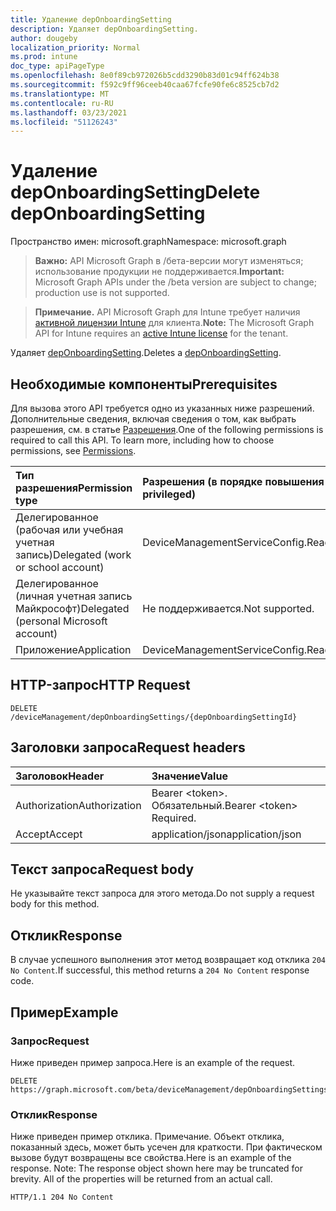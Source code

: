 ```yaml
---
title: Удаление depOnboardingSetting
description: Удаляет depOnboardingSetting.
author: dougeby
localization_priority: Normal
ms.prod: intune
doc_type: apiPageType
ms.openlocfilehash: 8e0f89cb972026b5cdd3290b83d01c94ff624b38
ms.sourcegitcommit: f592c9ff96ceeb40caa67fcfe90fe6c8525cb7d2
ms.translationtype: MT
ms.contentlocale: ru-RU
ms.lasthandoff: 03/23/2021
ms.locfileid: "51126243"
---
```

# <a name="delete-deponboardingsetting"></a><span data-ttu-id="7b949-103">Удаление depOnboardingSetting</span><span class="sxs-lookup"><span data-stu-id="7b949-103">Delete depOnboardingSetting</span></span>

<span data-ttu-id="7b949-104">Пространство имен: microsoft.graph</span><span class="sxs-lookup"><span data-stu-id="7b949-104">Namespace: microsoft.graph</span></span>

> <span data-ttu-id="7b949-105">**Важно:** API Microsoft Graph в /бета-версии могут изменяться; использование продукции не поддерживается.</span><span class="sxs-lookup"><span data-stu-id="7b949-105">**Important:** Microsoft Graph APIs under the /beta version are subject to change; production use is not supported.</span></span>

> <span data-ttu-id="7b949-106">**Примечание.** API Microsoft Graph для Intune требует наличия [активной лицензии Intune](https://go.microsoft.com/fwlink/?linkid=839381) для клиента.</span><span class="sxs-lookup"><span data-stu-id="7b949-106">**Note:** The Microsoft Graph API for Intune requires an [active Intune license](https://go.microsoft.com/fwlink/?linkid=839381) for the tenant.</span></span>

<span data-ttu-id="7b949-107">Удаляет [depOnboardingSetting](../resources/intune-enrollment-deponboardingsetting.md).</span><span class="sxs-lookup"><span data-stu-id="7b949-107">Deletes a [depOnboardingSetting](../resources/intune-enrollment-deponboardingsetting.md).</span></span>

## <a name="prerequisites"></a><span data-ttu-id="7b949-108">Необходимые компоненты</span><span class="sxs-lookup"><span data-stu-id="7b949-108">Prerequisites</span></span>
<span data-ttu-id="7b949-p101">Для вызова этого API требуется одно из указанных ниже разрешений. Дополнительные сведения, включая сведения о том, как выбрать разрешения, см. в статье [Разрешения](/graph/permissions-reference).</span><span class="sxs-lookup"><span data-stu-id="7b949-p101">One of the following permissions is required to call this API. To learn more, including how to choose permissions, see [Permissions](/graph/permissions-reference).</span></span>

|<span data-ttu-id="7b949-111">Тип разрешения</span><span class="sxs-lookup"><span data-stu-id="7b949-111">Permission type</span></span>|<span data-ttu-id="7b949-112">Разрешения (в порядке повышения привилегий)</span><span class="sxs-lookup"><span data-stu-id="7b949-112">Permissions (from least to most privileged)</span></span>|
|:---|:---|
|<span data-ttu-id="7b949-113">Делегированное (рабочая или учебная учетная запись)</span><span class="sxs-lookup"><span data-stu-id="7b949-113">Delegated (work or school account)</span></span>|<span data-ttu-id="7b949-114">DeviceManagementServiceConfig.ReadWrite.All</span><span class="sxs-lookup"><span data-stu-id="7b949-114">DeviceManagementServiceConfig.ReadWrite.All</span></span>|
|<span data-ttu-id="7b949-115">Делегированное (личная учетная запись Майкрософт)</span><span class="sxs-lookup"><span data-stu-id="7b949-115">Delegated (personal Microsoft account)</span></span>|<span data-ttu-id="7b949-116">Не поддерживается.</span><span class="sxs-lookup"><span data-stu-id="7b949-116">Not supported.</span></span>|
|<span data-ttu-id="7b949-117">Приложение</span><span class="sxs-lookup"><span data-stu-id="7b949-117">Application</span></span>|<span data-ttu-id="7b949-118">DeviceManagementServiceConfig.ReadWrite.All</span><span class="sxs-lookup"><span data-stu-id="7b949-118">DeviceManagementServiceConfig.ReadWrite.All</span></span>|

## <a name="http-request"></a><span data-ttu-id="7b949-119">HTTP-запрос</span><span class="sxs-lookup"><span data-stu-id="7b949-119">HTTP Request</span></span>
<!-- {
  "blockType": "ignored"
}
-->
``` http
DELETE /deviceManagement/depOnboardingSettings/{depOnboardingSettingId}
```

## <a name="request-headers"></a><span data-ttu-id="7b949-120">Заголовки запроса</span><span class="sxs-lookup"><span data-stu-id="7b949-120">Request headers</span></span>
|<span data-ttu-id="7b949-121">Заголовок</span><span class="sxs-lookup"><span data-stu-id="7b949-121">Header</span></span>|<span data-ttu-id="7b949-122">Значение</span><span class="sxs-lookup"><span data-stu-id="7b949-122">Value</span></span>|
|:---|:---|
|<span data-ttu-id="7b949-123">Authorization</span><span class="sxs-lookup"><span data-stu-id="7b949-123">Authorization</span></span>|<span data-ttu-id="7b949-124">Bearer &lt;token&gt;. Обязательный.</span><span class="sxs-lookup"><span data-stu-id="7b949-124">Bearer &lt;token&gt; Required.</span></span>|
|<span data-ttu-id="7b949-125">Accept</span><span class="sxs-lookup"><span data-stu-id="7b949-125">Accept</span></span>|<span data-ttu-id="7b949-126">application/json</span><span class="sxs-lookup"><span data-stu-id="7b949-126">application/json</span></span>|

## <a name="request-body"></a><span data-ttu-id="7b949-127">Текст запроса</span><span class="sxs-lookup"><span data-stu-id="7b949-127">Request body</span></span>
<span data-ttu-id="7b949-128">Не указывайте текст запроса для этого метода.</span><span class="sxs-lookup"><span data-stu-id="7b949-128">Do not supply a request body for this method.</span></span>

## <a name="response"></a><span data-ttu-id="7b949-129">Отклик</span><span class="sxs-lookup"><span data-stu-id="7b949-129">Response</span></span>
<span data-ttu-id="7b949-130">В случае успешного выполнения этот метод возвращает код отклика `204 No Content`.</span><span class="sxs-lookup"><span data-stu-id="7b949-130">If successful, this method returns a `204 No Content` response code.</span></span>

## <a name="example"></a><span data-ttu-id="7b949-131">Пример</span><span class="sxs-lookup"><span data-stu-id="7b949-131">Example</span></span>

### <a name="request"></a><span data-ttu-id="7b949-132">Запрос</span><span class="sxs-lookup"><span data-stu-id="7b949-132">Request</span></span>
<span data-ttu-id="7b949-133">Ниже приведен пример запроса.</span><span class="sxs-lookup"><span data-stu-id="7b949-133">Here is an example of the request.</span></span>
``` http
DELETE https://graph.microsoft.com/beta/deviceManagement/depOnboardingSettings/{depOnboardingSettingId}
```

### <a name="response"></a><span data-ttu-id="7b949-134">Отклик</span><span class="sxs-lookup"><span data-stu-id="7b949-134">Response</span></span>
<span data-ttu-id="7b949-p102">Ниже приведен пример отклика. Примечание. Объект отклика, показанный здесь, может быть усечен для краткости. При фактическом вызове будут возвращены все свойства.</span><span class="sxs-lookup"><span data-stu-id="7b949-p102">Here is an example of the response. Note: The response object shown here may be truncated for brevity. All of the properties will be returned from an actual call.</span></span>
``` http
HTTP/1.1 204 No Content
```




